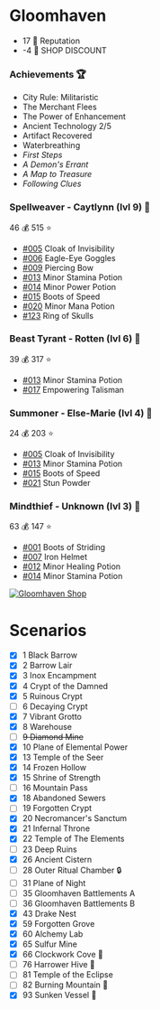 # Gloomhaven
- 17 :crown: Reputation
- -4 :convenience_store: SHOP DISCOUNT

### Achievements :trophy:
- City Rule: Militaristic
- The Merchant Flees
- The Power of Enhancement
- Ancient Technology 2/5
- Artifact Recovered
- Waterbreathing
- *First Steps*
- *A Demon's Errant*
- *A Map to Treasure*
- *Following Clues*


### Spellweaver - Caytlynn (lvl 9) :pray:
46 :moneybag:
515 :star:
- [#005](https://gloomhavendb.com/items/5) Cloak of Invisibility
- [#006](https://gloomhavendb.com/items/6) Eagle-Eye Goggles
- [#009](https://gloomhavendb.com/items/9) Piercing Bow
- [#013](https://gloomhavendb.com/items/13) Minor Stamina Potion
- [#014](https://gloomhavendb.com/items/14) Minor Power Potion
- [#015](https://gloomhavendb.com/items/15) Boots of Speed
- [#020](https://gloomhavendb.com/items/20) Minor Mana Potion
- [#123](https://gloomhavendb.com/items/123) Ring of Skulls

### Beast Tyrant - Rotten (lvl 6) :pray:
39 :moneybag:
317 :star:
- [#013](https://gloomhavendb.com/items/13) Minor Stamina Potion
- [#017](https://gloomhavendb.com/items/17) Empowering Talisman

### Summoner - Else-Marie (lvl 4) :pray:
24 :moneybag:
203 :star:
- [#005](https://gloomhavendb.com/items/5) Cloak of Invisibility
- [#013](https://gloomhavendb.com/items/13) Minor Stamina Potion
- [#015](https://gloomhavendb.com/items/15) Boots of Speed
- [#021](https://gloomhavendb.com/items/21) Stun Powder

### Mindthief - Unknown (lvl 3) :pray:
63 :moneybag:
147 :star:
- [#001](https://gloomhavendb.com/items/1) Boots of Striding
- [#007](https://gloomhavendb.com/items/7) Iron Helmet
- [#012](https://gloomhavendb.com/items/12) Minor Healing Potion
- [#014](https://gloomhavendb.com/items/14) Minor Stamina Potion

[![Gloomhaven Shop](https://i.redd.it/kd95z4czz7511.jpg)](https://heisch.github.io/gloomhaven-item-db/#eyJhbGwiOmZhbHNlLCJwcm9zcGVyaXR5IjoyLCJpdGVtIjpbMTIzLDQ1LDExMiw3NSw4OV0sIml0ZW1zSW5Vc2UiOnsiMSI6MSwiMiI6MSwiMyI6MSwiNSI6MywiNiI6MywiNyI6MSwiOSI6MywiMTMiOjcsIjE0IjozLCIxNSI6MywiMjAiOjMsIjEyMyI6MX0sInNvbG9DbGFzcyI6W10sImRpc2NvdW50IjowLCJkaXNwbGF5QXMiOiJpbWFnZXMiLCJlbmFibGVTdG9yZVN0b2NrTWFuYWdlbWVudCI6dHJ1ZSwibG9ja1Nwb2lsZXJQYW5lbCI6dHJ1ZX0=)

# Scenarios
- [x] 1 Black Barrow 
- [x] 2 Barrow Lair 
- [x] 3 Inox Encampment 
- [x] 4 Crypt of the Damned
- [x] 5 Ruinous Crypt
- [ ] 6 Decaying Crypt 
- [x] 7 Vibrant Grotto 
- [x] 8 Warehouse 
- [ ] ~~9 Diamond Mine~~
- [x] 10 Plane of Elemental Power
- [x] 13 Temple of the Seer 
- [x] 14 Frozen Hollow 
- [x] 15 Shrine of Strength 
- [ ] 16 Mountain Pass
- [x] 18 Abandoned Sewers 
- [ ] 19 Forgotten Crypt
- [x] 20 Necromancer's Sanctum 
- [x] 21 Infernal Throne
- [x] 22 Temple of The Elements
- [ ] 23 Deep Ruins
- [x] 26 Ancient Cistern
- [ ] 28 Outer Ritual Chamber :lock:
- [ ] 31 Plane of Night
- [ ] 35 Gloomhaven Battlements A
- [ ] 36 Gloomhaven Battlements B
- [x] 43 Drake Nest
- [x] 59 Forgotten Grove
- [x] 60 Alchemy Lab
- [x] 65 Sulfur Mine 
- [x] 66 Clockwork Cove :gift:
- [ ] 76 Harrower Hive :muscle:
- [ ] 81 Temple of the Eclipse
- [ ] 82 Burning Mountain :gift:
- [x] 93 Sunken Vessel :gift:
